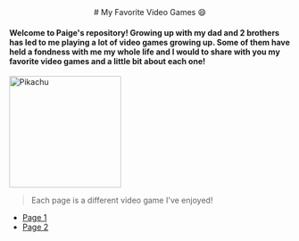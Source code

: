 <center>
# My Favorite Video Games 😄
</center>

#### Welcome to Paige's repository! Growing up with my dad and 2 brothers has led to me playing a lot of video games growing up. Some of them have held a fondness with me my whole life and I would to share with you my favorite video games and a little bit about each one!

<img src= "https://pngimg.com/uploads/pokemon/pokemon_PNG11.png" alt="Pikachu" width="200" />

>Each page is a different video game I've enjoyed!



- [Page 1](page1.md)
- [Page 2](page2.md)
